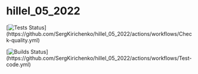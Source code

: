 # hillel_05_2022


[![Tests Status](https://github.com/SergKirichenko/hillel_05_2022/actions/workflows/Check-quality.yml/badge.svg?)](https://github.com/SergKirichenko/hillel_05_2022/actions/workflows/Check-quality.yml)


[![Builds Status](https://github.com/SergKirichenko/hillel_05_2022/actions/workflows/Test-code.yml/badge.svg?)](https://github.com/SergKirichenko/hillel_05_2022/actions/workflows/Test-code.yml)
